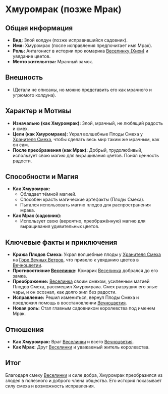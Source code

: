 # Хмуромрак (позже Мрак)

## Общая информация

- **Вид:** Злой колдун (позже исправившийся садовник).
- **Имя:** Хмуромрак (после исправления предпочитает имя Мрак).
- **Роль:** Антагонист в истории про комарика [Веселинку (Хихи)](../friends_allies/komarik_hihi.md) и увядание цветов.
- **Место жительства:** Мрачный замок.

## Внешность

- (Детали не описаны, но можно представить его как мрачного и угрюмого колдуна).

## Характер и Мотивы

- **Изначально (как Хмуромрак):** Злой, мрачный, не любящий радость и смех.
- **Цели (как Хмуромрака):** Украл волшебные Плоды Смеха у [Хранителя Смеха](../other/hranitel_smeha_derevo.md), чтобы сделать весь мир таким же мрачным, как он сам.
- **После преображения (как Мрак):** Добрый, трудолюбивый, использует свою магию для выращивания цветов. Понял ценность радости.

## Способности и Магия

- **Как Хмуромрак:**
  - Обладает тёмной магией.
  - Способен красть магические артефакты (Плоды Смеха).
  - Пытался использовать магию плодов для распространения мрака.
- **Как Мрак (садовник):**
  - Использует свою (вероятно, преображённую) магию для выращивания удивительных цветов.

## Ключевые факты и приключения

- **Кража Плодов Смеха:** Украл волшебные плоды у [Хранителя Смеха](../other/hranitel_smeha_derevo.md) на [Горе Вечных Ветров](../../places/gora_vechnyh_vetrov.md), что привело к увяданию цветов в [Вечноцветии](../../places/vechnotsvetie_korolevstvo.md).
- **Противостояние [Веселинке](../friends_allies/komarik_hihi.md):** Комарик [Веселинка](../friends_allies/komarik_hihi.md) добрался до его замка.
- **Преображение:** [Веселинка](../friends_allies/komarik_hihi.md) своим смехом, усиленным магией Плодов Смеха, рассмешил Хмуромрака. Смех разрушил его злые чары, и он осознал, как долго жил без радости.
- **Исправление:** Решил измениться, вернул Плоды Смеха и предложил помощь в восстановлении [Вечноцветия](../../places/vechnotsvetie_korolevstvo.md).
- **Новая роль:** Стал главным садовником королевства под именем Мрак.

## Отношения

- **Как Хмуромрак:** Враг [Веселинки](../friends_allies/komarik_hihi.md) и всего [Вечноцветия](../../places/vechnotsvetie_korolevstvo.md).
- **Как Мрак:** Друг [Веселинки](../friends_allies/komarik_hihi.md) и уважаемый житель королевства.

## Итог

Благодаря смеху [Веселинки](../friends_allies/komarik_hihi.md) и силе добра, Хмуромрак преобразился из злодея в полезного и доброго члена общества. Его история показывает силу смеха и возможность исправления.
